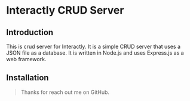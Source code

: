 # Interactly CRUD Server

## Introduction

This is crud server for Interactly. It is a simple CRUD server that uses a JSON file as a database. It is written in Node.js and uses Express.js as a web framework.

## Installation

> Thanks for reach out me on GitHub.
